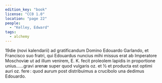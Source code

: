 ```yaml
---
edition_key: "book"
license: "CC0 1.0"
location: "page 22"
people:
  - "Kelley, Edward"
tags:
  - alchemy
---
```

19die (novi kalendarii) ad gratificandum Domino Edouardo
Garlando, et Francisco suo fratri, qui Edouardus nuncius mihi
missus erat ab Imperatore Moschoviæ ut ad illum venirem, E. K. fecit
proleolem lapidis in proportione unius……gravi arenæ super
quod vulgaris oz. et ½ et producta est optimi auri oz. fere : quod
aurum post distribuimus a crucibolo una dedimus Edouardo.
